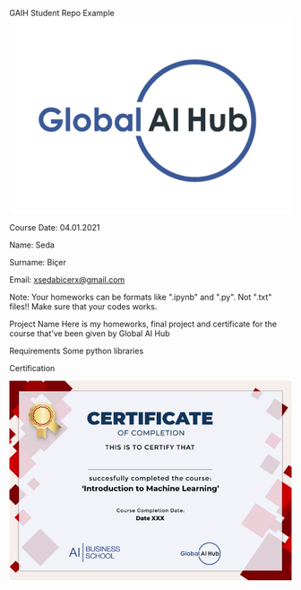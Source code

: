 GAIH Student Repo Example
![](img/logo.png)

Course Date: 04.01.2021

Name: Seda

Surname: Biçer

Email: xsedabicerx@gmail.com

Note: Your homeworks can be formats like ".ipynb" and ".py". Not ".txt" files!! Make sure that your codes works.

Project Name
Here is my homeworks, final project and certificate for the course that've been given by Global AI Hub

Requirements
Some python libraries

Certification

![](img/ML_Certificate.png)

